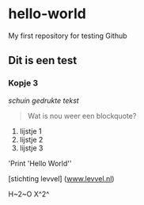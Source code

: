 # hello-world
My first repository for testing Github

## Dit is een test
### Kopje 3

*schuin gedrukte tekst*

> Wat is nou weer een blockquote?

1. lijstje 1
2. lijstje 2
3. lijstje 3

'Print 'Hello World''

[stichting levvel] (www.levvel.nl)

H~2~O
X^2^

[^1]: Dit is een voetnote
